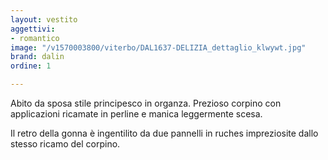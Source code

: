 ```yaml
---
layout: vestito
aggettivi:
- romantico
image: "/v1570003800/viterbo/DAL1637-DELIZIA_dettaglio_klwywt.jpg"
brand: dalin
ordine: 1

---
```

Abito da sposa stile principesco in organza. Prezioso corpino con applicazioni ricamate in perline e manica leggermente scesa.

Il retro della gonna è ingentilito da due pannelli in ruches impreziosite dallo stesso ricamo del corpino.